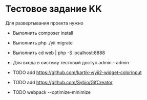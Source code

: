 Тестовое задание KK
============================

Для развертывания проекта нужно 
 

- Выполнить composer install
- Выполнить php ./yii migrate
- Выполнить cd web | php -S localhost:8888

- Для входа в систему тестовый доступ admin - admin

- TODO add https://github.com/kartik-v/yii2-widget-colorinput
- TODO add https://github.com/Sybio/GifCreator
- TODO webpack --optimize-minimize